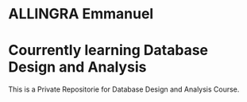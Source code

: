 # ALLINGRA Emmanuel
# Courrently learning Database Design and Analysis
This is a Private Repositorie for Database Design and Analysis Course.
